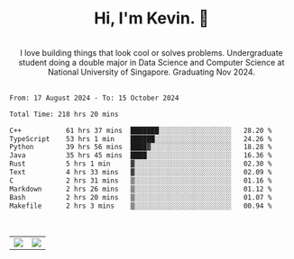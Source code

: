 <!--
**kevin-pek/kevin-pek** is a ✨ _special_ ✨ repository because its `README.md` (this file) appears on your GitHub profile.

Here are some ideas to get you started:

- 🔭 I’m currently working on ...
- 🌱 I’m currently learning ...
- 👯 I’m looking to collaborate on ...
- 🤔 I’m looking for help with ...
- 💬 Ask me about ...
- 📫 How to reach me: ...
- 😄 Pronouns: ...
- ⚡ Fun fact: ...
-->
<div align="center">
  <h1>Hi, I'm Kevin. 👋</h1>
  <br />
  I love building things that look cool or solves problems. Undergraduate student doing a double major in Data Science and Computer Science at National University of Singapore. Graduating Nov 2024.
</div>
<br />
<!--START_SECTION:waka-->

```txt
From: 17 August 2024 - To: 15 October 2024

Total Time: 218 hrs 20 mins

C++           61 hrs 37 mins  ███████░░░░░░░░░░░░░░░░░░   28.20 %
TypeScript    53 hrs 1 min    ██████░░░░░░░░░░░░░░░░░░░   24.26 %
Python        39 hrs 56 mins  ████▓░░░░░░░░░░░░░░░░░░░░   18.28 %
Java          35 hrs 45 mins  ████░░░░░░░░░░░░░░░░░░░░░   16.36 %
Rust          5 hrs 1 min     ▓░░░░░░░░░░░░░░░░░░░░░░░░   02.30 %
Text          4 hrs 33 mins   ▓░░░░░░░░░░░░░░░░░░░░░░░░   02.09 %
C             2 hrs 31 mins   ▒░░░░░░░░░░░░░░░░░░░░░░░░   01.16 %
Markdown      2 hrs 26 mins   ▒░░░░░░░░░░░░░░░░░░░░░░░░   01.12 %
Bash          2 hrs 20 mins   ▒░░░░░░░░░░░░░░░░░░░░░░░░   01.07 %
Makefile      2 hrs 3 mins    ▒░░░░░░░░░░░░░░░░░░░░░░░░   00.94 %
```

<!--END_SECTION:waka-->
<br />
<table width="100%">
  <tr>
    <td align="left" width="50%">
      <img src="https://github-readme-stats-kevin-pek.vercel.app/api?username=kevin-pek&include_all_commits=true&count_private=true&theme=rose_pine" />
    </td>
    <td align="right" width="50%">
      <img src="https://github-readme-stats-kevin-pek.vercel.app/api/top-langs?username=kevin-pek&langs_count=10&hide_progress=true&theme=rose_pine" />
    </td>
  </tr>
</table>
